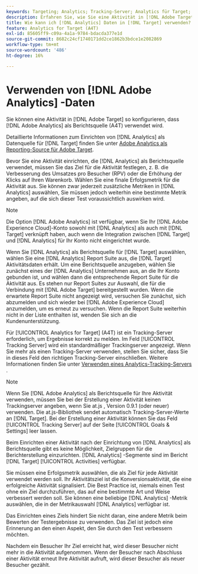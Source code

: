 ```yaml
---
keywords: Targeting; Analytics; Tracking-Server; Analytics für Target; a4t
description: Erfahren Sie, wie Sie eine Aktivität in [!DNL Adobe Target] für die Verwendung von [!DNL Adobe Analytics] als Berichtsquelle (A4T) konfigurieren.
title: Wie kann ich [!DNL Analytics] Daten in [!DNL Target] verwenden?
feature: Analytics for Target (A4T)
exl-id: 85605ff9-c09a-4a1a-9784-bdacda377e1d
source-git-commit: 8682c24cf1740171dd2ce1862b3bdce1e2082869
workflow-type: tm+mt
source-wordcount: '486'
ht-degree: 16%

---
```


# Verwenden von [!DNL Adobe Analytics] -Daten

Sie können eine Aktivität in [!DNL Adobe Target] so konfigurieren, dass [!DNL Adobe Analytics] als Berichtsquelle (A4T) verwendet wird.

Detaillierte Informationen zum Einrichten von [!DNL Analytics] als Datenquelle für [!DNL Target] finden Sie unter [Adobe Analytics als Reporting-Source für Adobe Target](/help/main/c-integrating-target-with-mac/a4t/a4t.md).

Bevor Sie eine Aktivität einrichten, die [!DNL Analytics] als Berichtsquelle verwendet, müssen Sie das Ziel für die Aktivität festlegen, z. B. die Verbesserung des Umsatzes pro Besucher (RPV) oder die Erhöhung der Klicks auf Ihren Warenkorb. Wählen Sie eine finale Erfolgsmetrik für die Aktivität aus. Sie können zwar jederzeit zusätzliche Metriken in [!DNL Analytics] auswählen, Sie müssen jedoch weiterhin eine bestimmte Metrik angeben, auf die sich dieser Test voraussichtlich auswirken wird.

>[!NOTE]
>
>Die Option [!DNL Adobe Analytics] ist verfügbar, wenn Sie Ihr [!DNL Adobe Experience Cloud]-Konto sowohl mit [!DNL Analytics] als auch mit [!DNL Target] verknüpft haben, auch wenn die Integration zwischen [!DNL Target] und [!DNL Analytics] für Ihr Konto nicht eingerichtet wurde.

Wenn Sie [!DNL Analytics] als Berichtsquelle für [!DNL Target] auswählen, wählen Sie eine [!DNL Analytics] Report Suite aus, die [!DNL Target] Aktivitätsdaten erhält. Um eine Berichtsquelle anzugeben, wählen Sie zunächst eines der [!DNL Analytics] Unternehmen aus, an die Ihr Konto gebunden ist, und wählen dann die entsprechende Report Suite für die Aktivität aus. Es stehen nur Report Suites zur Auswahl, die für die Verbindung mit [!DNL Adobe Target] bereitgestellt wurden. Wenn die erwartete Report Suite nicht angezeigt wird, versuchen Sie zunächst, sich abzumelden und sich wieder bei [!DNL Adobe Experience Cloud] anzumelden, um es erneut zu versuchen. Wenn die Report Suite weiterhin nicht in der Liste enthalten ist, wenden Sie sich an die Kundenunterstützung.

Für [!UICONTROL Analytics for Target] (A4T) ist ein Tracking-Server erforderlich, um Ergebnisse korrekt zu melden. Im Feld [!UICONTROL Tracking Server] wird ein standardmäßiger Trackingserver angezeigt. Wenn Sie mehr als einen Tracking-Server verwenden, stellen Sie sicher, dass Sie in dieses Feld den richtigen Tracking-Server einschließen. Weitere Informationen finden Sie unter [Verwenden eines Analytics-Tracking-Servers](/help/main/c-integrating-target-with-mac/a4t/analytics-tracking-server.md#task_72077BA7E93C4A65A715A18F32228823) .

>[!NOTE]
>
>Wenn Sie [!DNL Adobe Analytics] als Berichtsquelle für Ihre Aktivität verwenden, müssen Sie bei der Erstellung einer Aktivität keinen Trackingserver angeben, wenn Sie at.js , Version 0.9.1 (oder neuer) verwenden. Die at.js-Bibliothek sendet automatisch Tracking-Server-Werte an [!DNL Target]. Bei der Erstellung einer Aktivität können Sie das Feld [!UICONTROL Tracking Server] auf der Seite [!UICONTROL Goals & Settings] leer lassen.

Beim Einrichten einer Aktivität nach der Einrichtung von [!DNL Analytics] als Berichtsquelle gibt es keine Möglichkeit, Zielgruppen für die Berichterstellung einzurichten. [!DNL Analytics] -Segmente sind im Bericht [!DNL Target] [!UICONTROL Activities] verfügbar.

Sie müssen eine Erfolgsmetrik auswählen, die als Ziel für jede Aktivität verwendet werden soll. Ihr Aktivitätsziel ist die Konversionsaktivität, die eine erfolgreiche Aktivität signalisiert. Die Best Practice ist, niemals einen Test ohne ein Ziel durchzuführen, das auf eine bestimmte Art und Weise verbessert werden soll. Sie können eine beliebige [!DNL Analytics] -Metrik auswählen, die in der Metrikauswahl [!DNL Analytics] verfügbar ist.

Das Einrichten eines Ziels hindert Sie nicht daran, eine andere Metrik beim Bewerten der Testergebnisse zu verwenden. Das Ziel ist jedoch eine Erinnerung an den einen Aspekt, den Sie durch den Test verbessern möchten.

Nachdem ein Besucher Ihr Ziel erreicht hat, wird dieser Besucher nicht mehr in die Aktivität aufgenommen. Wenn der Besucher nach Abschluss einer Aktivität erneut Ihre Aktivität aufruft, wird dieser Besucher als neuer Besucher gezählt.
